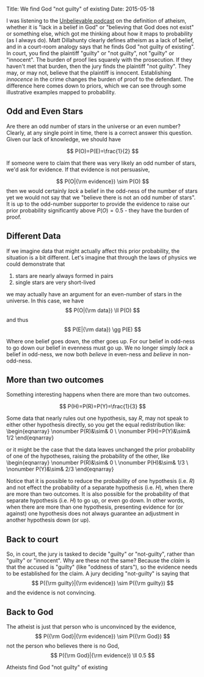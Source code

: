 Title: We find God "not guilty" of existing
Date: 2015-05-18

I was listening to the [Unbelievable podcast] on the definition of atheism, whether it is "lack in a belief in God" or "believing that God does not exist" or something else, which got me thinking about how it maps to probability (as I always do).  Matt Dillahunty clearly defines atheism as a lack of belief, and in a court-room analogy says that he finds God "not guilty of existing".  In court, you find the plaintiff "guilty" or "not guilty", not "guilty" or "innocent".  The burden of proof lies squarely with the prosecution.  If they haven't met that burden, then the jury finds the plaintiff "not guilty".  They may, or may not, believe that the plaintiff is innocent.  Establishing *innocence* in the crime changes the burden of proof to the defendant.  The difference here comes down to priors, which we can see through some illustrative examples mapped to probability.

## Odd and Even Stars

Are there an odd number of stars in the universe or an even number?  Clearly, at any single point in time, there is a correct answer this question.  Given our lack of knowledge, we should have

$$
P(O)=P(E)=\frac{1}{2}
$$

If someone were to claim that there was very likely an odd number of stars, we'd ask for evidence.  If that evidence is not persuasive,

$$
P(O|{\rm evidence}) \sim P(O)
$$
 then we would certainly *lack* a belief in the odd-ness of the number of stars yet we would not say that we "believe there is not an odd number of stars".  It is up to the odd-number supporter to provide the evidence to raise our prior probability significantly above $P(O)=0.5$ - they have the burden of proof.  

## Different Data

If we imagine data that might actually affect this prior probability, the situation is a bit different.  Let's imagine that through the laws of physics we could demonstrate that

1. stars are nearly always formed in pairs
2. single stars are very short-lived

we may actually have an argument for an even-number of stars in the universe.  In this case, we have
$$
P(O|{\rm data}) \ll P(O)
$$
and thus
$$
P(E|{\rm data}) \gg P(E)
$$

Where one belief goes down, the other goes up.  For our belief in odd-ness to go down our belief in evenness must go up.  We no longer simply *lack* a belief in odd-ness, we now both *believe* in even-ness and *believe* in non-odd-ness.

## More than two outcomes

Something interesting happens when there are more than two outcomes.  

$$
P(H)=P(R)=P(Y)=\frac{1}{3}
$$

Some data that nearly rules out one hypothesis, say $R$, may not speak to either other hypothesis directly, so you get the equal redistribution like:
\begin{eqnarray}
\nonumber P(R)&\sim& 0 \\
\nonumber P(H)=P(Y)&\sim& 1/2 
\end{eqnarray}

or it might be the case that the data leaves unchanged the prior probability of one of the hypotheses, raising the probability of the other, like
\begin{eqnarray}
\nonumber P(R)&\sim& 0 \\
\nonumber P(H)&\sim& 1/3 \\
\nonumber P(Y)&\sim& 2/3 
\end{eqnarray}

Notice that it is possible to reduce the probability of one hypothesis (i.e. $R$) and not effect the probability of a separate hypothesis (i.e. $H$), when there are more than two outcomes.  It is also possible for the probability of that separate hypothesis (i.e. $H$) to go up, or even go down.  In other words, when there are more than one hypothesis, presenting evidence for (or against) one hypothesis does not always guarantee an adjustment in another hypothesis down (or up).

## Back to court

So, in court, the jury is tasked to decide "guilty" or "not-guilty", rather than "guilty" or "innocent".  Why are these not the same?  Because the *claim* is that the accused is "guilty" (like "oddness of stars"), so the evidence needs to be established for the claim.  A jury deciding "not-guilty" is saying that 
$$
P({\rm guilty}|{\rm evidence}) \sim P({\rm guilty})
$$
and the evidence is not convincing.

## Back to God

The atheist is just that person who is unconvinced by the evidence, 
$$
P({\rm God}|{\rm evidence}) \sim P({\rm God})
$$
not the person who believes there is no God,
$$
P({\rm God}|{\rm evidence}) \ll 0.5
$$

Atheists find God "not guilty" of existing

[Unbelievable Project]: http://web.bryant.edu/~bblais/unbelievable-project-a-non-believers-armchair-perspective-on-six-years-of-christian-debates.html
[Unbelievable podcast]: http://www.premierradio.org.uk/shows/saturday/unbelievable.aspx
[simple rules]: http://web.bryant.edu/~bblais/unbelievable-project-a-non-believers-armchair-perspective-on-six-years-of-christian-debates.html
[full RSS Feed of the podcasts]:  http://ondemand.premier.org.uk/unbelievable/AudioFeed.aspx
